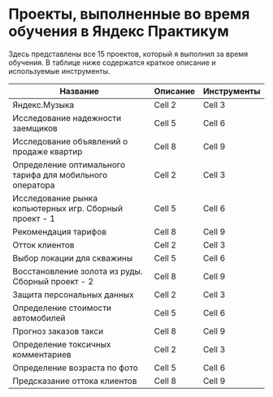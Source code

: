 # Проекты, выполненные во время обучения в Яндекс Практикум

Здесь представлены все 15 проектов, который я выполнил за время обучения. В таблице ниже содержатся краткое описание и используемые инструменты.



| **Название** | **Описание** | **Инструменты** |
|----------|----------|----------|
| Яндекс.Музыка | Cell 2   | Cell 3   |
| Исследование надежности заемщиков | Cell 5   | Cell 6   |
| Исследование объявлений о продаже квартир | Cell 8   | Cell 9   |
| Определение оптимального тарифа для мобильного оператора | Cell 2   | Cell 3   |
| Исследование рынка копьютерных игр. Сборный проект - 1 | Cell 5   | Cell 6   |
| Рекомендация тарифов | Cell 8   | Cell 9   |
| Отток клиентов | Cell 2   | Cell 3   |
| Выбор локации для скважины | Cell 5   | Cell 6   |
| Восстановление золота из руды. Сборный проект - 2 | Cell 8   | Cell 9   |
| Защита персональных данных | Cell 2   | Cell 3   |
| Определение стоимости автомобилей | Cell 5   | Cell 6   |
| Прогноз заказов такси | Cell 8   | Cell 9   |
| Определение токсичных комментариев | Cell 2   | Cell 3   |
| Определение возраста по фото | Cell 5   | Cell 6   |
| Предсказание оттока клиентов | Cell 8   | Cell 9   |
